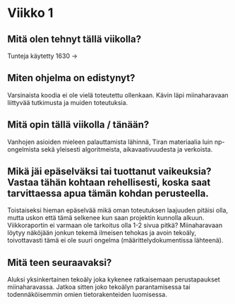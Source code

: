 # Viikko 1

## Mitä olen tehnyt tällä viikolla?
Tunteja käytetty 1630 -> 

## Miten ohjelma on edistynyt?
Varsinaista koodia ei ole vielä toteutettu ollenkaan. Kävin läpi miinaharavaan liittyvää tutkimusta ja muiden toteutuksia. 

## Mitä opin tällä viikolla / tänään?
Vanhojen asioiden mieleen palauttamista lähinnä, Tiran materiaalia luin np-ongelmista sekä yleisesti algoritmeista, aikavaativuudesta ja verkoista.

## Mikä jäi epäselväksi tai tuottanut vaikeuksia? Vastaa tähän kohtaan rehellisesti, koska saat tarvittaessa apua tämän kohdan perusteella.
Toistaiseksi hieman epäselvää mikä oman toteutuksen laajuuden pitäisi olla, mutta uskon että tämä selkenee kun saan projektin kunnolla alkuun.
Viikkoraportin ei varmaan ole tarkoitus olla 1-2 sivua pitkä?
Miinaharavaan löytyy näköjään jonkun tekemä ilmeisen tehokas ja avoin tekoäly, toivottavasti tämä ei ole suuri ongelma (määrittelydokumentissa lähteenä).

## Mitä teen seuraavaksi?
Aluksi yksinkertainen tekoäly joka kykenee ratkaisemaan perustapaukset miinaharavassa. Jatkoa sitten joko tekoälyn parantamisessa tai todennäköisemmin omien tietorakenteiden luomisessa.
